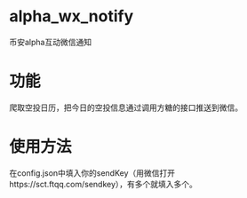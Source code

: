 # alpha_wx_notify
币安alpha互动微信通知

# 功能
爬取空投日历，把今日的空投信息通过调用方糖的接口推送到微信。

# 使用方法
在config.json中填入你的sendKey（用微信打开https://sct.ftqq.com/sendkey），有多个就填入多个。

